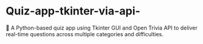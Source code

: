 # Quiz-app-tkinter-via-api-
🧠 A Python-based quiz app using Tkinter GUI and Open Trivia API to deliver real-time questions across multiple categories and difficulties.
